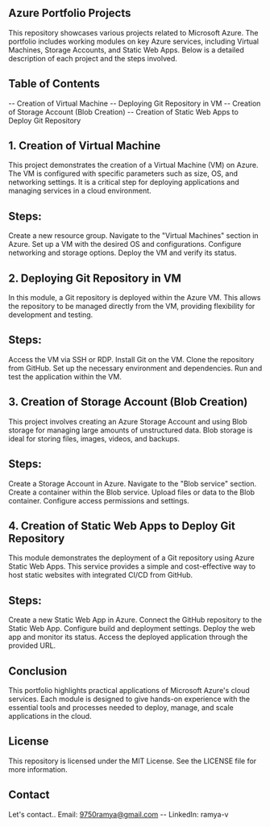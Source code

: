 ## Azure Portfolio Projects
This repository showcases various projects related to Microsoft Azure. The portfolio includes working modules on key Azure services, including Virtual Machines, Storage Accounts, and Static Web Apps. Below is a detailed description of each project and the steps involved.

## Table of Contents
-- Creation of Virtual Machine
-- Deploying Git Repository in VM
-- Creation of Storage Account (Blob Creation)
-- Creation of Static Web Apps to Deploy Git Repository
## 1. Creation of Virtual Machine
This project demonstrates the creation of a Virtual Machine (VM) on Azure. The VM is configured with specific parameters such as size, OS, and networking settings. It is a critical step for deploying applications and managing services in a cloud environment.

## Steps:
Create a new resource group.
Navigate to the "Virtual Machines" section in Azure.
Set up a VM with the desired OS and configurations.
Configure networking and storage options.
Deploy the VM and verify its status.
## 2. Deploying Git Repository in VM
In this module, a Git repository is deployed within the Azure VM. This allows the repository to be managed directly from the VM, providing flexibility for development and testing.

## Steps:
Access the VM via SSH or RDP.
Install Git on the VM.
Clone the repository from GitHub.
Set up the necessary environment and dependencies.
Run and test the application within the VM.
## 3. Creation of Storage Account (Blob Creation)
This project involves creating an Azure Storage Account and using Blob storage for managing large amounts of unstructured data. Blob storage is ideal for storing files, images, videos, and backups.

## Steps:
Create a Storage Account in Azure.
Navigate to the "Blob service" section.
Create a container within the Blob service.
Upload files or data to the Blob container.
Configure access permissions and settings.
## 4. Creation of Static Web Apps to Deploy Git Repository
This module demonstrates the deployment of a Git repository using Azure Static Web Apps. This service provides a simple and cost-effective way to host static websites with integrated CI/CD from GitHub.

## Steps:
Create a new Static Web App in Azure.
Connect the GitHub repository to the Static Web App.
Configure build and deployment settings.
Deploy the web app and monitor its status.
Access the deployed application through the provided URL.
## Conclusion
This portfolio highlights practical applications of Microsoft Azure's cloud services. Each module is designed to give hands-on experience with the essential tools and processes needed to deploy, manage, and scale applications in the cloud.

## License
This repository is licensed under the MIT License. See the LICENSE file for more information.

## Contact
Let's contact..
Email: 9750ramya@gmail.com
-- LinkedIn: ramya-v
